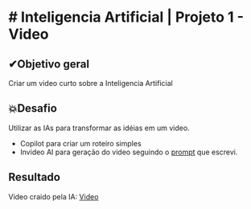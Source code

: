 # # Inteligencia Artificial | Projeto 1 - Video

## ✔Objetivo geral
Criar um video curto sobre a Inteligencia Artificial

## 💥Desafio
Utilizar as IAs para transformar as idéias em um video. 

- Copilot para criar um roteiro simples
- Invideo AI para geração do video seguindo o [prompt]() que escrevi.

## Resultado
Video craido pela IA: [Video]()